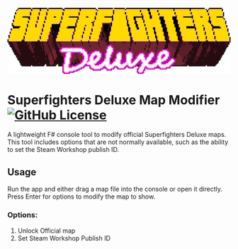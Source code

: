 [![Superfighters Deluxe Logo](img/SFD_titleLoop.gif)](https://www.superfightersdeluxe.com)

# Superfighters Deluxe Map Modifier [![GitHub License](https://img.shields.io/github/license/dsafxP/SFDMapModifier)](LICENSE)

A lightweight F# console tool to modify official Superfighters Deluxe maps. This tool includes options that are not normally available, such as the ability to set the Steam Workshop publish ID.

## Usage

Run the app and either drag a map file into the console or open it directly. Press Enter for options to modify the map to show.

### Options:
1. Unlock Official map
2. Set Steam Workshop Publish ID